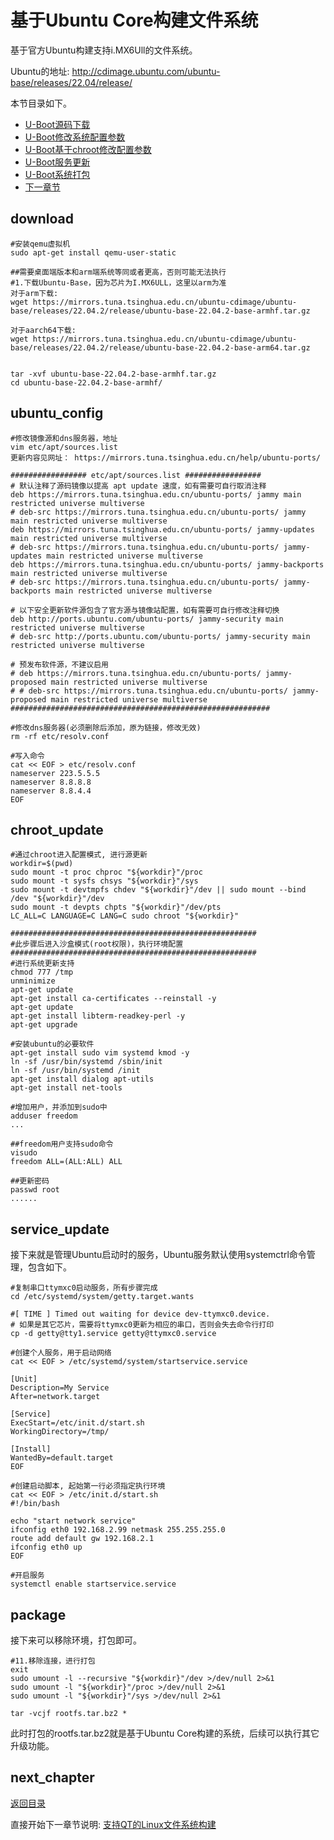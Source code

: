 # 基于Ubuntu Core构建文件系统

基于官方Ubuntu构建支持i.MX6Ull的文件系统。

Ubuntu的地址: <http://cdimage.ubuntu.com/ubuntu-base/releases/22.04/release/>

本节目录如下。

- [U-Boot源码下载](#download)
- [U-Boot修改系统配置参数](#ubuntu_config)
- [U-Boot基于chroot修改配置参数](#chroot_update)
- [U-Boot服务更新](#service_update)
- [U-Boot系统打包](#package)
- [下一章节](#next_chapter)

## download

```shell
#安装qemu虚拟机
sudo apt-get install qemu-user-static

##需要桌面端版本和arm端系统等同或者更高，否则可能无法执行
#1.下载Ubuntu-Base，因为芯片为I.MX6ULL，这里以arm为准
对于arm下载:
wget https://mirrors.tuna.tsinghua.edu.cn/ubuntu-cdimage/ubuntu-base/releases/22.04.2/release/ubuntu-base-22.04.2-base-armhf.tar.gz

对于aarch64下载:
wget https://mirrors.tuna.tsinghua.edu.cn/ubuntu-cdimage/ubuntu-base/releases/22.04.2/release/ubuntu-base-22.04.2-base-arm64.tar.gz


tar -xvf ubuntu-base-22.04.2-base-armhf.tar.gz
cd ubuntu-base-22.04.2-base-armhf/
```

## ubuntu_config

```shell
#修改镜像源和dns服务器，地址
vim etc/apt/sources.list
更新内容见网址： https://mirrors.tuna.tsinghua.edu.cn/help/ubuntu-ports/

################# etc/apt/sources.list #################
# 默认注释了源码镜像以提高 apt update 速度，如有需要可自行取消注释
deb https://mirrors.tuna.tsinghua.edu.cn/ubuntu-ports/ jammy main restricted universe multiverse
# deb-src https://mirrors.tuna.tsinghua.edu.cn/ubuntu-ports/ jammy main restricted universe multiverse
deb https://mirrors.tuna.tsinghua.edu.cn/ubuntu-ports/ jammy-updates main restricted universe multiverse
# deb-src https://mirrors.tuna.tsinghua.edu.cn/ubuntu-ports/ jammy-updates main restricted universe multiverse
deb https://mirrors.tuna.tsinghua.edu.cn/ubuntu-ports/ jammy-backports main restricted universe multiverse
# deb-src https://mirrors.tuna.tsinghua.edu.cn/ubuntu-ports/ jammy-backports main restricted universe multiverse

# 以下安全更新软件源包含了官方源与镜像站配置，如有需要可自行修改注释切换
deb http://ports.ubuntu.com/ubuntu-ports/ jammy-security main restricted universe multiverse
# deb-src http://ports.ubuntu.com/ubuntu-ports/ jammy-security main restricted universe multiverse

# 预发布软件源，不建议启用
# deb https://mirrors.tuna.tsinghua.edu.cn/ubuntu-ports/ jammy-proposed main restricted universe multiverse
# # deb-src https://mirrors.tuna.tsinghua.edu.cn/ubuntu-ports/ jammy-proposed main restricted universe multiverse
##########################################################

#修改dns服务器(必须删除后添加，原为链接，修改无效)
rm -rf etc/resolv.conf

#写入命令
cat << EOF > etc/resolv.conf
nameserver 223.5.5.5
nameserver 8.8.8.8
nameserver 8.8.4.4
EOF
```

## chroot_update

```shell
#通过chroot进入配置模式, 进行源更新
workdir=$(pwd)
sudo mount -t proc chproc "${workdir}"/proc
sudo mount -t sysfs chsys "${workdir}"/sys
sudo mount -t devtmpfs chdev "${workdir}"/dev || sudo mount --bind /dev "${workdir}"/dev
sudo mount -t devpts chpts "${workdir}"/dev/pts
LC_ALL=C LANGUAGE=C LANG=C sudo chroot "${workdir}"

#######################################################
#此步骤后进入沙盒模式(root权限)，执行环境配置
#######################################################
#进行系统更新支持
chmod 777 /tmp
unminimize
apt-get update
apt-get install ca-certificates --reinstall -y
apt-get update
apt-get install libterm-readkey-perl -y
apt-get upgrade

#安装ubuntu的必要软件
apt-get install sudo vim systemd kmod -y
ln -sf /usr/bin/systemd /sbin/init
ln -sf /usr/bin/systemd /init
apt-get install dialog apt-utils
apt-get install net-tools

#增加用户，并添加到sudo中
adduser freedom
...

##freedom用户支持sudo命令
visudo
freedom ALL=(ALL:ALL) ALL

##更新密码
passwd root
......
```

## service_update

接下来就是管理Ubuntu启动时的服务，Ubuntu服务默认使用systemctrl命令管理，包含如下。

```shell
#复制串口ttymxc0启动服务，所有步骤完成
cd /etc/systemd/system/getty.target.wants

#[ TIME ] Timed out waiting for device dev-ttymxc0.device. 
# 如果是其它芯片，需要将ttymxc0更新为相应的串口，否则会失去命令行打印
cp -d getty@tty1.service getty@ttymxc0.service

#创建个人服务，用于启动网络
cat << EOF > /etc/systemd/system/startservice.service

[Unit]
Description=My Service
After=network.target

[Service]
ExecStart=/etc/init.d/start.sh
WorkingDirectory=/tmp/

[Install]
WantedBy=default.target
EOF

#创建启动脚本, 起始第一行必须指定执行环境
cat << EOF > /etc/init.d/start.sh
#!/bin/bash

echo "start network service"
ifconfig eth0 192.168.2.99 netmask 255.255.255.0
route add default gw 192.168.2.1
ifconfig eth0 up
EOF

#开启服务
systemctl enable startservice.service
```

## package

接下来可以移除环境，打包即可。

```shell
#11.移除连接，进行打包
exit
sudo umount -l --recursive "${workdir}"/dev >/dev/null 2>&1
sudo umount -l "${workdir}"/proc >/dev/null 2>&1
sudo umount -l "${workdir}"/sys >/dev/null 2>&1

tar -vcjf rootfs.tar.bz2 *
```

此时打包的rootfs.tar.bz2就是基于Ubuntu Core构建的系统，后续可以执行其它升级功能。

## next_chapter

[返回目录](../README.md)

直接开始下一章节说明: [支持QT的Linux文件系统构建](./ch02-13.rootfs_qtsupport.md)
